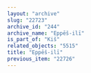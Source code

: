 ```yaml
---
layout: "archive"
slug: "22723"
archive_id: "244"
archive_name: "Eppēš-ilī"
is_part_of: "Kiš"
related_objects: "5515"
title: "Eppēš-ilī"
previous_item: "22726"
---
```

